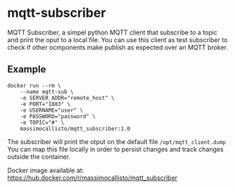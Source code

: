 # mqtt-subscriber
MQTT Subscriber, a simpel python MQTT client that subscribe to a topic and print the oput to a local file.
You can use this client as test subscriber to check if other ocmponents make publish as expected over an MQTT broker.

## Example
```
docker run --rm \
	--name mqtt-sub \
    -e SERVER_ADDR="remote_host" \
    -e PORT="1883" \
    -e USERNAME="user" \
    -e PASSWORD="password" \
    -e TOPIC="#" \
	massimocallisto/mqtt_subscriber:1.0
```

The subscriber will print the otput on the default file `/opt/mqtt_client.dump` You can map this file locally in order to persist changes and track changes outside the container.


Docker image available at: https://hub.docker.com/r/massimocallisto/mqtt_subscriber
